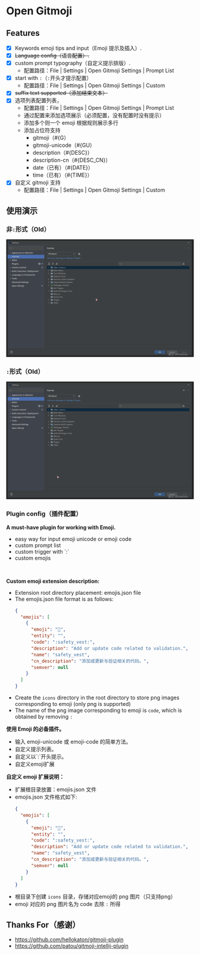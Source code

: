 # Open Gitmoji

## Features
- [x] Keywords emoji tips and input（Emoji 提示及插入）.
- [x] ~~Language config（语言配置）.~~
- [x] custom prompt typography（自定义提示排版）.
  - 配置路径：File | Settings | Open Gitmoji Settings | Prompt List
- [x] start with `:`（`:`开头才提示配置）
  - 配置路径：File | Settings | Open Gitmoji Settings | Custom
- [x] ~~suffix text supported（添加结束文本）~~
- [X] 选项列表配置列表，
  - 配置路径：File | Settings | Open Gitmoji Settings | Prompt List
  - 通过配置来添加选项展示（必须配置，没有配置时没有提示）
  - 添加多个则一个 emoji 根据规则展示多行
  - 添加占位符支持
    - gitmoji（#{G）
    - gitmoji-unicode（#{GU）
    - description（#{DESC}）
    - description-cn（#{DESC_CN}）
    - date（已有）（#{DATE}）
    - time（已有）（#{TIME}）
- [X] 自定义 gitmoji 支持
  - 配置路径：File | Settings | Open Gitmoji Settings | Custom

## 使用演示

### 非`:`形式（Old）
![非`:`形式](doc/images/Open%20Emoji%20Finish.gif)

### `:`形式（Old）
![`:`形式](doc/images/Open%20Emoji%20Colon%20Finish.gif)


### Plugin config（插件配置）
<!-- Plugin description -->
**A must-have plugin for working with Emoji.<br>**
<ul>
<li>easy way for input emoji unicode or emoji code</li>
<li>custom prompt list</li> 
<li>custom trigger with `:`</li>  
<li>custom emojis</li>  
</ul>
<br>

**Custom emoji extension description:**
- Extension root directory placement: emojis.json file
- The emojis.json file format is as follows:
  ```json
  {
    "emojis": [
      {
        "emoji": "🦺",
        "entity": "",
        "code": ":safety_vest:",
        "description": "Add or update code related to validation.",
        "name": "safety_vest",
        "cn_description": "添加或更新与验证相关的代码。",
        "semver": null
      }
    ]
  }
  ```
- Create the `icons` directory in the root directory to store png images corresponding to emoji (only png is supported)
- The name of the png image corresponding to emoji is `code`, which is obtained by removing `:`

**使用 Emoji 的必备插件。<br>**
<ul>
<li>输入 emoji-unicode 或 emoji-code 的简单方法。</li>
<li>自定义提示列表。</li> 
<li>自定义以`:`开头提示。</li>
<li>自定义emoji扩展</li>
</ul>

**自定义 emoji 扩展说明：**
- 扩展根目录放置：emojis.json 文件
- emojis.json 文件格式如下:
  ```json
  {
    "emojis": [
      {
        "emoji": "🦺",
        "entity": "",
        "code": ":safety_vest:",
        "description": "Add or update code related to validation.",
        "name": "safety_vest",
        "cn_description": "添加或更新与验证相关的代码。",
        "semver": null
      }
    ]
  }
  ```
- 根目录下创建 `icons` 目录，存储对应emoji的 png 图片（只支持png）
- emoji 对应的 png 图片名为 code 去除 `:` 所得

<!-- Plugin description end -->

## Thanks For（感谢）
- https://github.com/hellokaton/gitmoji-plugin
- https://github.com/patou/gitmoji-intellij-plugin